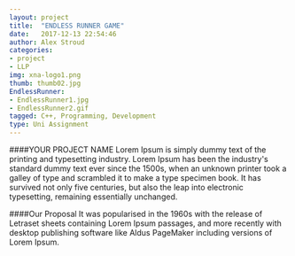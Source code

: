 ```yaml
---
layout: project
title:  "ENDLESS RUNNER GAME"
date:   2017-12-13 22:54:46
author: Alex Stroud
categories:
- project
- LLP
img: xna-logo1.png
thumb: thumb02.jpg
EndlessRunner:
- EndlessRunner1.jpg
- EndlessRunner2.gif
tagged: C++, Programming, Development
type: Uni Assignment
---
```

####YOUR PROJECT NAME
Lorem Ipsum is simply dummy text of the printing and typesetting industry. Lorem Ipsum has been the industry's standard dummy text ever since the 1500s, when an unknown printer took a galley of type and scrambled it to make a type specimen book. It has survived not only five centuries, but also the leap into electronic typesetting, remaining essentially unchanged.

####Our Proposal
It was popularised in the 1960s with the release of Letraset sheets containing Lorem Ipsum passages, and more recently with desktop publishing software like Aldus PageMaker including versions of Lorem Ipsum.
